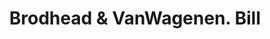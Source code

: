 ---
doi: 10.7916/D8T16FT7
date_other: '1900'
date_other_textual: 1900-1909
form: printed ephemera
genre:
- Invoices
name:
- Brodhead & VanWagenen
object_in_context_url: https://biggert.cul.columbia.edu/items/view/ave_biggert_01679
subject_hierarchical_geographic:
- Rondout, New York, United States
subject_name:
- Brodhead & VanWagenen
title: Brodhead & VanWagenen. Bill
sort_title: Brodhead & VanWagenen. Bill
call_number: ave_biggert_01679
coordinates:
- 41.92055555555555,-73.985
pid: ave_biggert_01679
identifiers: ave_biggert_01679
permalink: /biggert/ave_biggert_01679/
layout: iiif-image-page
---